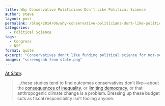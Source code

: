 ```yaml
---
title: Why Conservative Politicians Don’t Like Political Science
author: steve
layout: post
permalink: /blog/2014/06/why-conservative-politicians-dont-like-political-science/
categories:
  - Political Science
tags:
  - Congress
  - NSF
format: quote
excerpt: "Conservatives don't like funding political science for not-so-subtle reasons."
images: "screengrab-from-slate.png"
---
```


[At *Slate*](http://www.slate.com/blogs/weigel/2014/06/04/house_appropriations_for_2015_include_specific_cuts_for_political_science.html):

> ...these studies tend to find outcomes conservatives don’t like—about the [consequences of inequality][1], or [limiting democracy][2], or that anthropogenic climate change is a problem. Dressing up these budget cuts as fiscal responsibility isn’t fooling anyone. 


 [1]: http://www.washingtonpost.com/business/economy/income-inequality-hurts-economic-growth-researchers-say/2014/01/24/cb6e02a0-83b0-11e3-9dd4-e7278db80d86_story.html
 [2]: http://papers.ssrn.com/sol3/papers.cfm?abstract_id=1084598.
